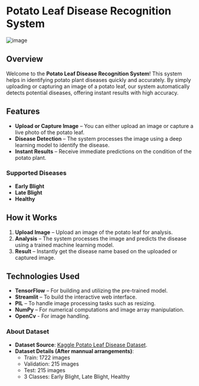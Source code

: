 # Potato Leaf Disease Recognition System

![image](https://github.com/user-attachments/assets/b47f7b3c-243a-4c84-b301-d0e7ee1aeb22)


## Overview

Welcome to the **Potato Leaf Disease Recognition System**! This system helps in identifying potato plant diseases quickly and accurately. By simply uploading or capturing an image of a potato leaf, our system automatically detects potential diseases, offering instant results with high accuracy.

## Features

- **Upload or Capture Image** – You can either upload an image or capture a live photo of the potato leaf.
- **Disease Detection** – The system processes the image using a deep learning model to identify the disease.
- **Instant Results** – Receive immediate predictions on the condition of the potato plant.

### Supported Diseases

- **Early Blight**
- **Late Blight**
- **Healthy**

## How it Works

1. **Upload Image** – Upload an image of the potato leaf for analysis.
2. **Analysis** – The system processes the image and predicts the disease using a trained machine learning model.
3. **Result** – Instantly get the disease name based on the uploaded or captured image.

## Technologies Used

- **TensorFlow** – For building and utilizing the pre-trained model.
- **Streamlit** – To build the interactive web interface.
- **PIL** – To handle image processing tasks such as resizing.
- **NumPy** – For numerical computations and image array manipulation.
- **OpenCv** - For image handling.

### About Dataset
- **Dataset Source**: [Kaggle Potato Leaf Disease Dataset](https://www.kaggle.com/datasets/muhammadardiputra/potato-leaf-disease-dataset).
- **Dataset Details (After mannual arrangements)**: 
  - Train: 1722 images
  - Validation: 215 images
  - Test: 215 images
  - 3 Classes: Early Blight, Late Blight, Healthy


